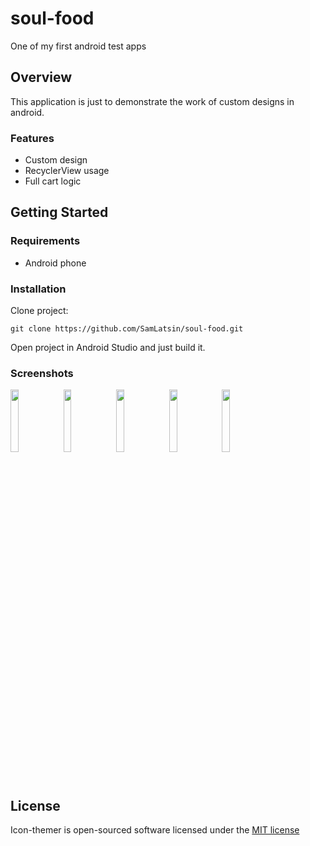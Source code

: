 # soul-food
One of my first android test apps

## Overview
This application is just to demonstrate the work of custom designs in android.
### Features
* Custom design
* RecyclerView usage
* Full cart logic
## Getting Started
### Requirements
* Android phone
### Installation
Clone project:
```
git clone https://github.com/SamLatsin/soul-food.git
```
Open project in Android Studio and just build it.

### Screenshots
<p float="left">
  <img src="https://github.com/SamLatsin/soul-food/blob/master/preview/1.jpg" width="16%" />
  <img src="https://github.com/SamLatsin/soul-food/blob/master/preview/2.jpg" width="16%" />
  <img src="https://github.com/SamLatsin/soul-food/blob/master/preview/3.jpg" width="16%" />
  <img src="https://github.com/SamLatsin/soul-food/blob/master/preview/4.jpg" width="16%" />
  <img src="https://github.com/SamLatsin/soul-food/blob/master/preview/5.jpg" width="16%" />
</p>

## License

Icon-themer is open-sourced software licensed under the [MIT license](http://opensource.org/licenses/MIT)
